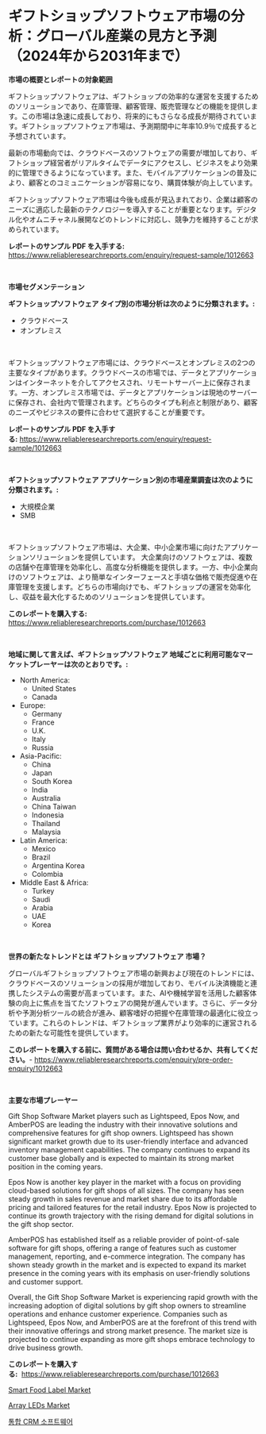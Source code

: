 <p><h1>ギフトショップソフトウェア市場の分析：グローバル産業の見方と予測（2024年から2031年まで）</h1></p><p><strong>市場の概要とレポートの対象範囲</strong></p>
<p><p>ギフトショップソフトウェアは、ギフトショップの効率的な運営を支援するためのソリューションであり、在庫管理、顧客管理、販売管理などの機能を提供します。この市場は急速に成長しており、将来的にもさらなる成長が期待されています。ギフトショップソフトウェア市場は、予測期間中に年率10.9％で成長すると予想されています。</p><p>最新の市場動向では、クラウドベースのソフトウェアの需要が増加しており、ギフトショップ経営者がリアルタイムでデータにアクセスし、ビジネスをより効果的に管理できるようになっています。また、モバイルアプリケーションの普及により、顧客とのコミュニケーションが容易になり、購買体験が向上しています。</p><p>ギフトショップソフトウェア市場は今後も成長が見込まれており、企業は顧客のニーズに適応した最新のテクノロジーを導入することが重要となります。デジタル化やオムニチャネル展開などのトレンドに対応し、競争力を維持することが求められています。</p></p>
<p><strong>レポートのサンプル PDF を入手する:</strong> <a href="https://www.reliableresearchreports.com/enquiry/request-sample/1012663">https://www.reliableresearchreports.com/enquiry/request-sample/1012663</a></p>
<p>&nbsp;</p>
<p><strong>市場セグメンテーション</strong></p>
<p><strong>ギフトショップソフトウェア タイプ別の市場分析は次のように分類されます。:</strong></p>
<p><ul><li>クラウドベース</li><li>オンプレミス</li></ul></p>
<p>&nbsp;</p>
<p><p>ギフトショップソフトウェア市場には、クラウドベースとオンプレミスの2つの主要なタイプがあります。クラウドベースの市場では、データとアプリケーションはインターネットを介してアクセスされ、リモートサーバー上に保存されます。一方、オンプレミス市場では、データとアプリケーションは現地のサーバーに保存され、会社内で管理されます。どちらのタイプも利点と制限があり、顧客のニーズやビジネスの要件に合わせて選択することが重要です。</p></p>
<p><strong>レポートのサンプル PDF を入手する:</strong>&nbsp;<a href="https://www.reliableresearchreports.com/enquiry/request-sample/1012663">https://www.reliableresearchreports.com/enquiry/request-sample/1012663</a></p>
<p>&nbsp;</p>
<p><strong> ギフトショップソフトウェア アプリケーション別の市場産業調査は次のように分類されます。:</strong></p>
<p><ul><li>大規模企業</li><li>SMB</li></ul></p>
<p>&nbsp;</p>
<p><p>ギフトショップソフトウェア市場は、大企業、中小企業市場に向けたアプリケーションソリューションを提供しています。 大企業向けのソフトウェアは、複数の店舗や在庫管理を効率化し、高度な分析機能を提供します。一方、中小企業向けのソフトウェアは、より簡単なインターフェースと手頃な価格で販売促進や在庫管理を支援します。どちらの市場向けでも、ギフトショップの運営を効率化し、収益を最大化するためのソリューションを提供しています。</p></p>
<p><strong>このレポートを購入する:</strong>&nbsp; <a href="https://www.reliableresearchreports.com/purchase/1012663">https://www.reliableresearchreports.com/purchase/1012663</a></p>
<p>&nbsp;</p>
<p><strong>地域に関して言えば、ギフトショップソフトウェア 地域ごとに利用可能なマーケットプレーヤーは次のとおりです。:</strong></p>
<p><ul>
    <li>
        North America:
        <ul>
            <li>United States</li>
            <li>Canada</li>
        </ul>
    </li>
    <li>
        Europe:
        <ul>
            <li>Germany</li>
            <li>France</li>
            <li>U.K.</li>
            <li>Italy</li>
            <li>Russia</li>
        </ul>
    </li>
    <li>
        Asia-Pacific:
        <ul>
            <li>China</li>
            <li>Japan</li>
            <li>South Korea</li>
            <li>India</li>
            <li>Australia</li>
            <li>China Taiwan</li>
            <li>Indonesia</li>
            <li>Thailand</li>
            <li>Malaysia</li>
        </ul>
    </li>
    <li>
        Latin America:
        <ul>
            <li>Mexico</li>
            <li>Brazil</li>
            <li>Argentina Korea</li>
            <li>Colombia</li>
        </ul>
    </li>
    <li>
        Middle East & Africa:
        <ul>
            <li>Turkey</li>
            <li>Saudi</li>
            <li>Arabia</li>
            <li>UAE</li>
            <li>Korea</li>
        </ul>
    </li>
    </ul></p>
<p>&nbsp;</p>
<p><strong>世界の新たなトレンドとは ギフトショップソフトウェア 市場？</strong></p>
<p><p>グローバルギフトショップソフトウェア市場の新興および現在のトレンドには、クラウドベースのソリューションの採用が増加しており、モバイル決済機能と連携したシステムの需要が高まっています。また、AIや機械学習を活用した顧客体験の向上に焦点を当てたソフトウェアの開発が進んでいます。さらに、データ分析や予測分析ツールの統合が進み、顧客嗜好の把握や在庫管理の最適化に役立っています。これらのトレンドは、ギフトショップ業界がより効率的に運営されるための新たな可能性を提供しています。</p></p>
<p><strong>このレポートを購入する前に、質問がある場合は問い合わせるか、共有してください。</strong>- <a href="https://www.reliableresearchreports.com/enquiry/pre-order-enquiry/1012663">https://www.reliableresearchreports.com/enquiry/pre-order-enquiry/1012663</a></p>
<p>&nbsp;</p>
<p><strong>主要な市場プレーヤー</strong></p>
<p><p>Gift Shop Software Market players such as Lightspeed, Epos Now, and AmberPOS are leading the industry with their innovative solutions and comprehensive features for gift shop owners. Lightspeed has shown significant market growth due to its user-friendly interface and advanced inventory management capabilities. The company continues to expand its customer base globally and is expected to maintain its strong market position in the coming years.</p><p>Epos Now is another key player in the market with a focus on providing cloud-based solutions for gift shops of all sizes. The company has seen steady growth in sales revenue and market share due to its affordable pricing and tailored features for the retail industry. Epos Now is projected to continue its growth trajectory with the rising demand for digital solutions in the gift shop sector.</p><p>AmberPOS has established itself as a reliable provider of point-of-sale software for gift shops, offering a range of features such as customer management, reporting, and e-commerce integration. The company has shown steady growth in the market and is expected to expand its market presence in the coming years with its emphasis on user-friendly solutions and customer support.</p><p>Overall, the Gift Shop Software Market is experiencing rapid growth with the increasing adoption of digital solutions by gift shop owners to streamline operations and enhance customer experience. Companies such as Lightspeed, Epos Now, and AmberPOS are at the forefront of this trend with their innovative offerings and strong market presence. The market size is projected to continue expanding as more gift shops embrace technology to drive business growth.</p></p>
<p><strong>このレポートを購入する:</strong>&nbsp;&nbsp;<a href="https://www.reliableresearchreports.com/purchase/1012663">https://www.reliableresearchreports.com/purchase/1012663</a></p>
<p><p><a href="https://github.com/singletonthaxterkelliehr2df/Market-Research-Report-List-1/blob/main/smart-food-label-market.md">Smart Food Label Market</a></p><p><a href="https://github.com/RichRobinson5/Market-Research-Report-List-4/blob/main/array-leds-market.md">Array LEDs Market</a></p><p><a href="https://github.com/JackieFauhey9089475/Market-Research-Report-List-1/blob/main/888214610278.md">통합 CRM 소프트웨어</a></p></p>